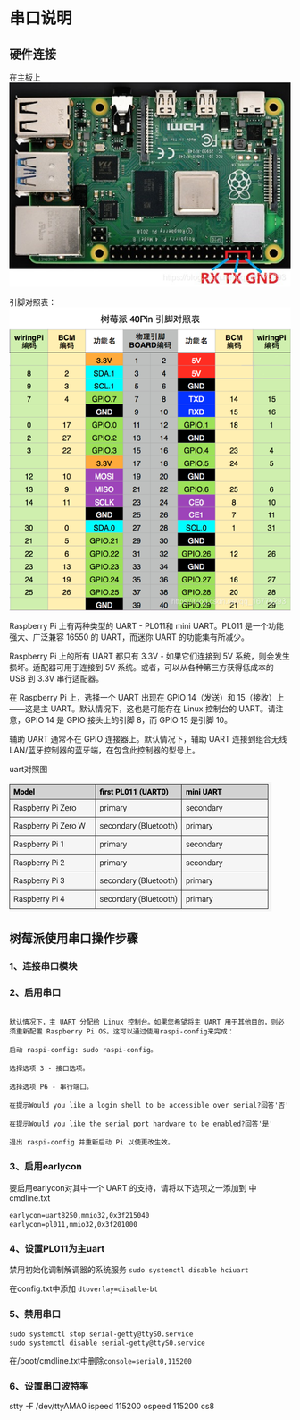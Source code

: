 # 串口说明

## 硬件连接

在主板上
![1](/tmpimage/2022-02-11-17-01-28.png)

引脚对照表：
![2](/tmpimage/2022-02-11-17-02-24.png)

Raspberry Pi 上有两种类型的 UART - PL011和 mini UART。PL011 是一个功能强大、广泛兼容 16550 的 UART，而迷你 UART 的功能集有所减少。

Raspberry Pi 上的所有 UART 都只有 3.3V - 如果它们连接到 5V 系统，则会发生损坏。适配器可用于连接到 5V 系统。或者，可以从各种第三方获得低成本的 USB 到 3.3V 串行适配器。

在 Raspberry Pi 上，选择一个 UART 出现在 GPIO 14（发送）和 15（接收）上——这是主 UART。默认情况下，这也是可能存在 Linux 控制台的 UART。请注意，GPIO 14 是 GPIO 接头上的引脚 8，而 GPIO 15 是引脚 10。

辅助 UART 通常不在 GPIO 连接器上。默认情况下，辅助 UART 连接到组合无线 LAN/蓝牙控制器的蓝牙端，在包含此控制器的型号上。

uart对照图

![3](/tmpimage/2022-02-11-17-23-29.png)

## 树莓派使用串口操作步骤

### 1、连接串口模块

### 2、启用串口

```Shell

默认情况下，主 UART 分配给 Linux 控制台。如果您希望将主 UART 用于其他目的，则必须重新配置 Raspberry Pi OS。这可以通过使用raspi-config来完成：

启动 raspi-config: sudo raspi-config。

选择选项 3 - 接口选项。

选择选项 P6 - 串行端口。

在提示Would you like a login shell to be accessible over serial?回答'否'

在提示Would you like the serial port hardware to be enabled?回答'是'

退出 raspi-config 并重新启动 Pi 以使更改生效。
```

### 3、启用earlycon

要启用earlycon对其中一个 UART 的支持，请将以下选项之一添加到 中cmdline.txt

```Shell
earlycon=uart8250,mmio32,0x3f215040 
earlycon=pl011,mmio32,0x3f201000
```

### 4、设置PL011为主uart

禁用初始化调制解调器的系统服务
`sudo systemctl disable hciuart`

在config.txt中添加
`dtoverlay=disable-bt`

### 5、禁用串口

```Shell
sudo systemctl stop serial-getty@ttyS0.service
sudo systemctl disable serial-getty@ttyS0.service
```

在/boot/cmdline.txt中删除`console=serial0,115200`

### 6、设置串口波特率

stty -F /dev/ttyAMA0 ispeed 115200 ospeed 115200 cs8
